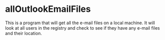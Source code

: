 # allOutlookEmailFiles
This is a program that will get all the e-mail files on a local machine. It will look at all users in the registry and check to see if they have any e-mail files and their location.
